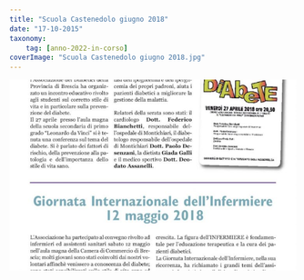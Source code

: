 ```yaml
---
title: "Scuola Castenedolo giugno 2018"
date: "17-10-2015"
taxonomy: 
    tag: [anno-2022-in-corso]
coverImage: "Scuola Castenedolo giugno 2018.jpg"
---
```


![Scuola Castenedolo giugno 2018](images/Scuola%20Castenedolo%20giugno%202018.jpg)
